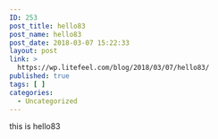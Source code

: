```yaml
---
ID: 253
post_title: hello83
post_name: hello83
post_date: 2018-03-07 15:22:33
layout: post
link: >
  https://wp.litefeel.com/blog/2018/03/07/hello83/
published: true
tags: [ ]
categories:
  - Uncategorized
---
```

this is hello83
